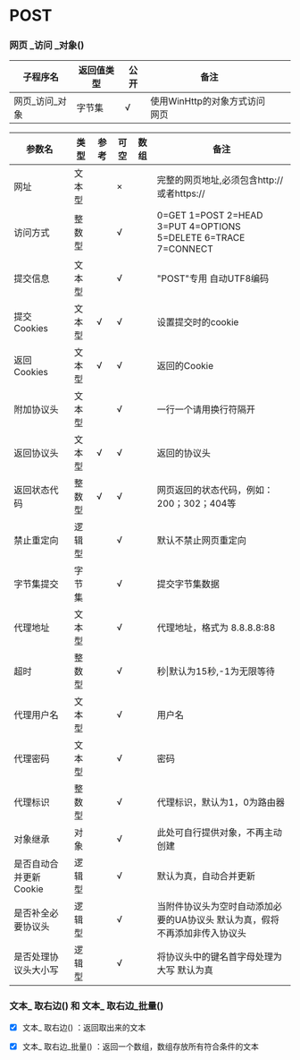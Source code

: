 # POST

### 网页 _访问 _对象()

| 子程序名       | 返回值类型 | 公开 | 备注                          |      |      |
| -------------- | ---------- | ---- | ----------------------------- | ---- | ---- |
| 网页_访问_对象 | 字节集     | √    | 使用WinHttp的对象方式访问网页 |      |      |

| 参数名                 | 类型   | 参考 | 可空 | 数组 | 备注                                                         |
| ---------------------- | ------ | ---- | ---- | ---- | ------------------------------------------------------------ |
| 网址                   | 文本型 |      | ×    |      | 完整的网页地址,必须包含http://或者https://                   |
| 访问方式               | 整数型 |      | √    |      | 0=GET 1=POST 2=HEAD 3=PUT 4=OPTIONS 5=DELETE 6=TRACE  7=CONNECT |
| 提交信息               | 文本型 |      | √    |      | "POST"专用 自动UTF8编码                                      |
| 提交Cookies            | 文本型 | √    | √    |      | 设置提交时的cookie                                           |
| 返回Cookies            | 文本型 | √    | √    |      | 返回的Cookie                                                 |
| 附加协议头             | 文本型 |      | √    |      | 一行一个请用换行符隔开                                       |
| 返回协议头             | 文本型 | √    | √    |      | 返回的协议头                                                 |
| 返回状态代码           | 整数型 | √    | √    |      | 网页返回的状态代码，例如：200；302；404等                    |
| 禁止重定向             | 逻辑型 |      | √    |      | 默认不禁止网页重定向                                         |
| 字节集提交             | 字节集 |      | √    |      | 提交字节集数据                                               |
| 代理地址               | 文本型 |      | √    |      | 代理地址，格式为 8.8.8.8:88                                  |
| 超时                   | 整数型 |      | √    |      | 秒\|默认为15秒,-1为无限等待                                  |
| 代理用户名             | 文本型 |      | √    |      | 用户名                                                       |
| 代理密码               | 文本型 |      | √    |      | 密码                                                         |
| 代理标识               | 整数型 |      | √    |      | 代理标识，默认为1，0为路由器                                 |
| 对象继承               | 对象   |      | √    |      | 此处可自行提供对象，不再主动创建                             |
| 是否自动合并更新Cookie | 逻辑型 |      | √    |      | 默认为真，自动合并更新                                       |
| 是否补全必要协议头     | 逻辑型 |      | √    |      | 当附件协议头为空时自动添加必要的UA协议头 默认为真，假将不再添加非传入协议头 |
| 是否处理协议头大小写   | 逻辑型 |      | √    |      | 将协议头中的键名首字母处理为大写 默认为真                    |

### 文本_ 取右边() 和 文本_ 取右边_批量()

- [x] 文本_ 取右边()  ：返回取出来的文本
- [x] 文本_ 取右边_批量() ：返回一个数组，数组存放所有符合条件的文本

























































